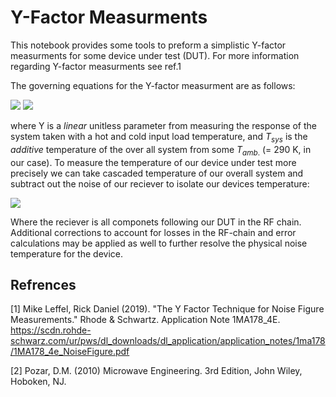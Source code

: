 # Y-Factor Measurments

This notebook provides some tools to preform a simplistic Y-factor measurments for some device under test (DUT). For more information regarding Y-factor measurments see ref.1

The governing equations for the Y-factor measurment are as follows: 

<img src="https://render.githubusercontent.com/render/math?math=Y%20\equiv%20\frac{P_{hot}}{P_{cold}}%20\left[%20\frac{W}{W}%20\right]">


<img  src="https://render.githubusercontent.com/render/math?math=T_{sys} = \frac{T_{hot} - Y \cdot T_{cold}}{Y-1} [K]">

where Y is a _linear_ unitless parameter from measuring the response of the system taken with a hot and cold input load temperature, and $T_{sys}$ is the _additive_ temperature of the over all system from some $T_{amb.}$ (= 290 K, in our case). To measure the temperature of our device under test more precisely we can take cascaded temperature of our overall system and subtract out the noise of our reciever  to isolate our devices temperature: 

<img  src="https://render.githubusercontent.com/render/math?math=T_{sys} =T_{dut} = T_{sys}-\frac{T_{recv}}{G_{dut}} [K]">

Where the reciever is all componets following our DUT in the RF chain. Additional corrections to account for losses in the RF-chain and error calculations may be applied as well to further resolve the physical noise temperature for the device.  

## Refrences

[1] Mike Leffel, Rick Daniel (2019). "The Y Factor Technique for Noise
Figure Measurements." Rhode & Schwartz. Application Note 1MA178_4E. https://scdn.rohde-schwarz.com/ur/pws/dl_downloads/dl_application/application_notes/1ma178/1MA178_4e_NoiseFigure.pdf

[2] Pozar, D.M. (2010) Microwave Engineering. 3rd Edition, John Wiley, Hoboken, NJ. 